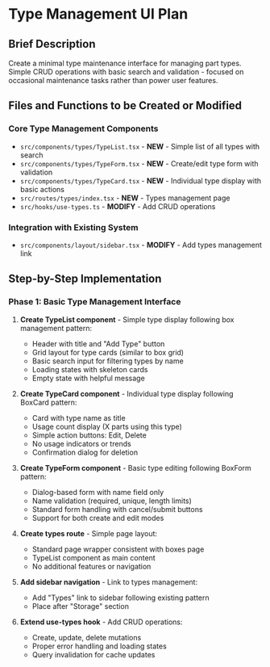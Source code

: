 # Type Management UI Plan

## Brief Description

Create a minimal type maintenance interface for managing part types. Simple CRUD operations with basic search and validation - focused on occasional maintenance tasks rather than power user features.

## Files and Functions to be Created or Modified

### Core Type Management Components
- `src/components/types/TypeList.tsx` - **NEW** - Simple list of all types with search
- `src/components/types/TypeForm.tsx` - **NEW** - Create/edit type form with validation
- `src/components/types/TypeCard.tsx` - **NEW** - Individual type display with basic actions
- `src/routes/types/index.tsx` - **NEW** - Types management page
- `src/hooks/use-types.ts` - **MODIFY** - Add CRUD operations

### Integration with Existing System
- `src/components/layout/sidebar.tsx` - **MODIFY** - Add types management link

## Step-by-Step Implementation

### Phase 1: Basic Type Management Interface
1. **Create TypeList component** - Simple type display following box management pattern:
   - Header with title and "Add Type" button
   - Grid layout for type cards (similar to box grid)
   - Basic search input for filtering types by name
   - Loading states with skeleton cards
   - Empty state with helpful message

2. **Create TypeCard component** - Individual type display following BoxCard pattern:
   - Card with type name as title
   - Usage count display (X parts using this type)
   - Simple action buttons: Edit, Delete
   - No usage indicators or trends
   - Confirmation dialog for deletion

3. **Create TypeForm component** - Basic type editing following BoxForm pattern:
   - Dialog-based form with name field only
   - Name validation (required, unique, length limits)
   - Standard form handling with cancel/submit buttons
   - Support for both create and edit modes

4. **Create types route** - Simple page layout:
   - Standard page wrapper consistent with boxes page
   - TypeList component as main content
   - No additional features or navigation

5. **Add sidebar navigation** - Link to types management:
   - Add "Types" link to sidebar following existing pattern
   - Place after "Storage" section

6. **Extend use-types hook** - Add CRUD operations:
   - Create, update, delete mutations
   - Proper error handling and loading states
   - Query invalidation for cache updates